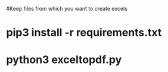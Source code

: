 #Keep files from which you want to create excels
# pip3 install -r requirements.txt
# python3 exceltopdf.py
